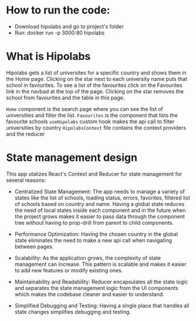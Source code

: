 # How to run the code:
- Download hipolabs and go to project's folder
- Run: docker run -p 3000:80 hipolabs

# What is Hipolabs
Hipolabs gets a list of universites for a specific country and shows them in the Home page. 
Clicking on the star next to each university name puts that school in favourites. 
To see a list of the favourites click on the Favourites link in the navbad at the top of 
the page. Clicking on the star removes the school from favourites and the table in this page.

`Home` component is the search page where you can see the list of universities and filter the list.
`Favourites` is the component that lists the favourite schools
`useHipolabs` custom hook makes the api call to filter universities by country
`HipolabsContext` file contains the context providers and the reducer

# State management design
This app utalizes React's Context and Reducer for state management for several reasons:

- Centralized State Management: The app needs to manage a variety of states like the list of schools, loading status, errors, favorites, filtered list of schools based on country and name. 
Having a global state reduces the need of local states inside each component and in the future when the project grows makes it easier to pass data through the component tree without having 
to prop-drill from parent to child components.

- Performance Optimization: Having the chosen country in the global state eliminates the need to make a new api call when navigating between pages. 

- Scalability: As the application grows, the complexity of state management can increase. This pattern is scalable and makes it easier to add new features or modify existing ones.

- Maintainability and Readability: Reducer encapsulates all the state logic and separates the state management logic from the UI components which makes the codebase cleaner and easier to understand.

- Simplified Debugging and Testing: Having a single place that handles all state changes simplifies debugging and testing. 
